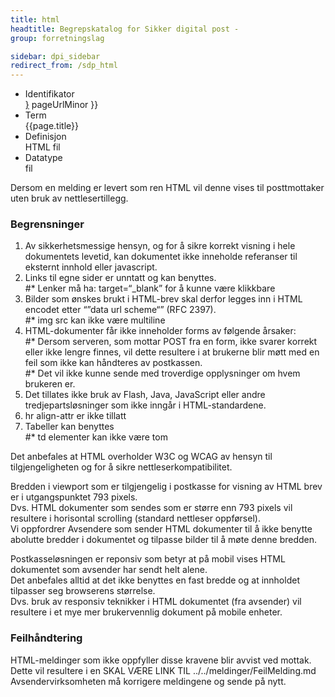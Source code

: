 ```yaml
---
title: html  
headtitle: Begrepskatalog for Sikker digital post -  
group: forretningslag

sidebar: dpi_sidebar
redirect_from: /sdp_html
---
```


  - Identifikator  
    <span style="{ pageUrlMinor ;">[}]({{)</span> pageUrlMinor }}
  - Term  
    {{page.title}}
  - Definisjon  
    HTML fil
  - Datatype  
    fil

Dersom en melding er levert som ren HTML vil denne vises til
posttmottaker uten bruk av nettlesertillegg.

### Begrensninger

1.  Av sikkerhetsmessige hensyn, og for å sikre korrekt visning i hele
    dokumentets levetid, kan dokumentet ikke inneholde referanser til
    eksternt innhold eller javascript. 
2.  Links til egne sider er unntatt og kan benyttes.  
    \#\* Lenker må ha: target=“\_blank” for å kunne være klikkbare
3.  Bilder som ønskes brukt i HTML-brev skal derfor legges inn i HTML
    encodet etter “”data url scheme“” (RFC 2397).  
    \#\* img src kan ikke være multiline
4.  HTML-dokumenter får ikke inneholder forms av følgende årsaker:  
    \#\* Dersom serveren, som mottar POST fra en form, ikke svarer
    korrekt eller ikke lengre finnes, vil dette resultere i at brukerne
    blir møtt med en feil som ikke kan håndteres av postkassen.  
    \#\* Det vil ikke kunne sende med troverdige opplysninger om hvem
    brukeren er.
5.  Det tillates ikke bruk av Flash, Java, JavaScript eller andre
    tredjepartsløsninger som ikke inngår i HTML-standardene.
6.  hr align-attr er ikke tillatt
7.  Tabeller kan benyttes  
    \#\* td elementer kan ikke være tom

Det anbefales at HTML overholder W3C og WCAG av hensyn til
tilgjengeligheten og for å sikre nettleserkompatibilitet.

Bredden i viewport som er tilgjengelig i postkasse for visning av HTML
brev er i utgangspunktet 793 pixels.  
Dvs. HTML dokumenter som sendes som er større enn 793 pixels vil
resultere i horisontal scrolling (standard nettleser oppførsel).  
Vi oppfordrer Avsendere som sender HTML dokumenter til å ikke benytte
abolutte bredder i dokumentet og tilpasse bilder til å møte denne
bredden.

Postkasseløsningen er reponsiv som betyr at på mobil vises HTML
dokumentet som avsender har sendt helt alene.  
Det anbefales alltid at det ikke benyttes en fast bredde og at innholdet
tilpasser seg browserens størrelse.  
Dvs. bruk av responsiv teknikker i HTML dokumentet (fra avsender) vil
resultere i et mye mer brukervennlig dokument på mobile enheter.

### Feilhåndtering

HTML-meldinger som ikke oppfyller disse kravene blir avvist ved mottak.
Dette vil resultere i en SKAL VÆRE LINK TIL ../../meldinger/FeilMelding.md 
Avsendervirksomheten må korrigere meldingene og sende på nytt.
